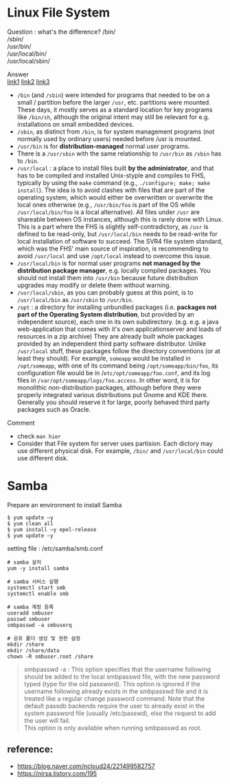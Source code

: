 # Linux File System

Question : what's the difference?
/bin/   
/sbin/   
/usr/bin/   
/usr/local/bin/   
/usr/local/sbin/   

Answer   
[link1](https://unix.stackexchange.com/questions/8656/usr-bin-vs-usr-local-bin-on-linux) [link2](https://unix.stackexchange.com/questions/11544/what-is-the-difference-between-opt-and-usr-local) [link3](https://superuser.com/questions/122420/usr-local-or-opt)   
- `/bin` (and `/sbin`) were intended for programs that needed to be on a small / partition before the larger `/usr`, etc. partitions were mounted. These days, it mostly serves as a standard location for key programs like `/bin/sh`, although the original intent may still be relevant for e.g. installations on small embedded devices.
- `/sbin`, as distinct from `/bin`, is for system management programs (not normally used by ordinary users) needed before /usr is mounted.
- `/usr/bin` is for **distribution-managed** normal user programs. 
- There is a `/usr/sbin` with the same relationship to `/usr/bin` as `/sbin` has to `/bin`.
- `/usr/local` : a place to install files built **by the administrator**, and that has to be compiled and installed Unix-styple and compiles to FHS, typically by using the `make` command (e.g., `./configure; make; make install`). The idea is to avoid clashes with files that are part of the operating system, which would either be overwritten or overwrite the local ones otherwise (e.g., `/usr/bin/foo` is part of the OS while `/usr/local/bin/foo` is a local alternative).   All files under `/usr` are shareable between OS instances, although this is rarely done with Linux. This is a part where the FHS is slightly self-contradictory, as `/usr` is defined to be read-only, but `/usr/local/bin` needs to be read-write for local installation of software to succeed. The SVR4 file system standard, which was the FHS' main source of inspiration, is recommending to avoid `/usr/local` and use `/opt/local` instead to overcome this issue.
- `/usr/local/bin` is for normal user programs **not managed by the distribution package manager**, e.g. locally compiled packages. You should not install them into `/usr/bin` because future distribution upgrades may modify or delete them without warning.
- `/usr/local/sbin`, as you can probably guess at this point, is to `/usr/local/bin` as `/usr/sbin` to `/usr/bin`.
- `/opt` : a directory for installing unbundled packages (i.e. **packages not part of the Operating System distribution**, but provided by an independent source), each one in its own subdirectory. (e.g. e.g. a java web-application that comes with it's own applicationserver and loads of resources in a zip archive) They are already built whole packages provided by an independent third party software distributor. Unlike `/usr/local` stuff, these packages follow the directory conventions (or at least they should). For example, `someapp` would be installed in `/opt/someapp`, with one of its command being `/opt/someapp/bin/foo`, its configuration file would be in /`etc/opt/someapp/foo.conf`, and its log files in `/var/opt/someapp/logs/foo.access`. In other word, it is for monolithic non-distribution packages, although before they were properly integrated various distributions put Gnome and KDE there. Generally you should reserve it for large, poorly behaved third party packages such as Oracle.


Comment
- check `man hier`   
- Consider that File system for server uses partision. Each dictory may use different physical disk. For example, `/bin/` and `/usr/local/bin` could use different disk.


# Samba
Prepare an environment to install Samba
```
$ yum update –y
$ yum clean all
$ yum install –y epel-release
$ yum update –y
```

setting file : /etc/samba/smb.conf

```
# samba 설치
yum -y install samba

# samba 서비스 실행
systemctl start smb
systemctl enable smb

# samba 계정 등록
useradd smbuser
passwd smbuser
smbpasswd -a smbuserq

# 공유 폴더 생성 및 권한 설정
mkdir /share
mkdir /share/data
chown -R smbuser.root /share
```
> smbpasswd -a : 
>            This option specifies that the username following should be added to the local smbpasswd file, with the new password typed (type <Enter> for
           the old password). This option is ignored if the username following already exists in the smbpasswd file and it is treated like a regular
           change password command. Note that the default passdb backends require the user to already exist in the system password file (usually
           /etc/passwd), else the request to add the user will fail.        
          This option is only available when running smbpasswd as root.
  
## reference: 
  - https://blog.naver.com/ncloud24/221499582757
  - https://nirsa.tistory.com/195
